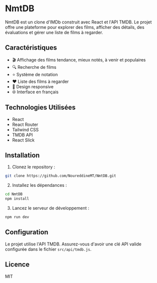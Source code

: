 # NmtDB

NmtDB est un clone d'IMDb construit avec React et l'API TMDB. Le projet offre une plateforme pour explorer des films, afficher des détails, des évaluations et gérer une liste de films à regarder.

## Caractéristiques

- 🎬 Affichage des films tendance, mieux notés, à venir et populaires
- 🔍 Recherche de films
- ⭐ Système de notation
- ❤️ Liste des films à regarder
- 📱 Design responsive
- 🌐 Interface en français

## Technologies Utilisées

- React
- React Router
- Tailwind CSS
- TMDB API
- React Slick

## Installation

1. Clonez le repository :
```bash
git clone https://github.com/NoureddineMT/NmtDB.git
```

2. Installez les dépendances :
```bash
cd NmtDB
npm install
```

3. Lancez le serveur de développement :
```bash
npm run dev
```

## Configuration

Le projet utilise l'API TMDB. Assurez-vous d'avoir une clé API valide configurée dans le fichier `src/api/tmdb.js`.

## Licence

MIT
